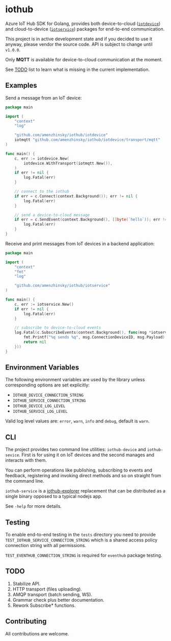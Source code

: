 # iothub

Azure IoT Hub SDK for Golang, provides both device-to-cloud ([`iotdevice`](iotdevice)) and cloud-to-device ([`iotservice`](iotservice)) packages for end-to-end communication.

This project is in active development state and if you decided to use it anyway, please vendor the source code. API is subject to change until `v1.0.0`.

Only **MQTT** is available for device-to-cloud communication at the moment.

See [TODO](https://github.com/amenzhinsky/iothub#todo) list to learn what is missing in the current implementation.

## Examples

Send a message from an IoT device:

```go
package main

import (
	"context"
	"log"

	"github.com/amenzhinsky/iothub/iotdevice"
	iotmqtt "github.com/amenzhinsky/iothub/iotdevice/transport/mqtt"
)

func main() {
	c, err := iotdevice.New(
		iotdevice.WithTransport(iotmqtt.New()),
	)
	if err != nil {
		log.Fatal(err)
	}

	// connect to the iothub
	if err = c.Connect(context.Background()); err != nil {
		log.Fatal(err)
	}

	// send a device-to-cloud message
	if err = c.SendEvent(context.Background(), []byte(`hello`)); err != nil {
		log.Fatal(err)
	}
}
```

Receive and print messages from IoT devices in a backend application:

```go
package main

import (
	"context"
	"fmt"
	"log"

	"github.com/amenzhinsky/iothub/iotservice"
)

func main() {
	c, err := iotservice.New()
	if err != nil {
		log.Fatal(err)
	}

	// subscribe to device-to-cloud events
	log.Fatal(c.SubscribeEvents(context.Background(), func(msg *iotservice.Event) error {
		fmt.Printf("%q sends %q", msg.ConnectionDeviceID, msg.Payload)
		return nil
	}))
}
```

## Environment Variables

The following environment variables are used by the library unless corresponding options are set explicitly:

- `IOTHUB_DEVICE_CONNECTION_STRING`
- `IOTHUB_SERVICE_CONNECTION_STRING`
- `IOTHUB_DEVICE_LOG_LEVEL`
- `IOTHUB_SERVICE_LOG_LEVEL`

Valid log level values are: `error`, `warn`, `info` and `debug`, default is `warn`.

## CLI

The project provides two command line utilities: `iothub-device` and `iothub-sevice`. First is for using it on IoT devices and the second manages and interacts with them. 

You can perform operations like publishing, subscribing to events and feedback, registering and invoking direct methods and so on straight from the command line.

`iothub-service` is a [iothub-explorer](https://github.com/Azure/iothub-explorer) replacement that can be distributed as a single binary opposed to a typical nodejs app.

See `-help` for more details.

## Testing

To enable end-to-end testing in the `tests` directory you need to provide `TEST_IOTHUB_SERVICE_CONNECTION_STRING` which is a shared access policy connection string with all permissions.

`TEST_EVENTHUB_CONNECTION_STRING` is required for `eventhub` package testing.

## TODO

1. Stabilize API.
1. HTTP transport (files uploading).
1. AMQP transport (batch sending, WS).
1. Grammar check plus better documentation.
1. Rework Subscribe* functions.

## Contributing

All contributions are welcome.

